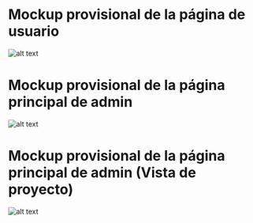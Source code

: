# Mockup provisional de la página de usuario

![alt text](https://i.imgur.com/dNiUrKb.png)

# Mockup provisional de la página principal de admin

![alt text](https://i.imgur.com/Y1XH2eK.png)

# Mockup provisional de la página principal de admin (Vista de proyecto)

![alt text](https://i.imgur.com/XtqAi1m.png)